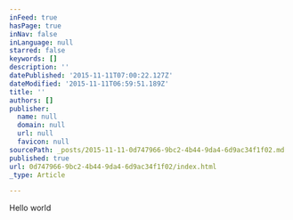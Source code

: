 ```yaml
---
inFeed: true
hasPage: true
inNav: false
inLanguage: null
starred: false
keywords: []
description: ''
datePublished: '2015-11-11T07:00:22.127Z'
dateModified: '2015-11-11T06:59:51.189Z'
title: ''
authors: []
publisher:
  name: null
  domain: null
  url: null
  favicon: null
sourcePath: _posts/2015-11-11-0d747966-9bc2-4b44-9da4-6d9ac34f1f02.md
published: true
url: 0d747966-9bc2-4b44-9da4-6d9ac34f1f02/index.html
_type: Article

---
```

Hello world